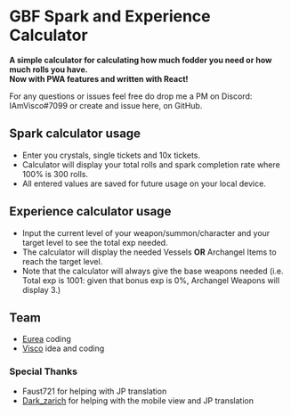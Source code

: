# GBF Spark and Experience Calculator
**A simple calculator for calculating how much fodder you need or how much rolls you have.**  
**Now with PWA features and written with React!**

For any questions or issues feel free do drop me a PM on Discord: IAmVisco#7099 or create and issue here, on GitHub.

## Spark calculator usage
  - Enter you crystals, single tickets and 10x tickets.
  - Calculator will display your total rolls and spark completion rate where 100% is 300 rolls.
  - All entered values are saved for future usage on your local device.

## Experience calculator usage
  - Input the current level of your weapon/summon/character and your target level to see the total exp needed.
  - The calculator will display the needed Vessels **OR** Archangel Items to reach the target level.
  - Note that the calculator will always give the base weapons needed (i.e. Total exp is 1001: given that bonus exp is 0%, Archangel Weapons will display 3.)

## Team
  - [Eurea](https://github.com/eurea) coding
  - [Visco](https://github.com/IAmVisco) idea and coding

### Special Thanks
  - Faust721 for helping with JP translation
  - [Dark_zarich](https://github.com/Darkzarich) for helping with the mobile view and JP translation
